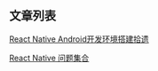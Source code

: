 ## 文章列表
[React Native Android开发环境搭建拾遗](https://github.com/jiaozidev/jiaozidev.github.io/blob/master/React%20Native%20%20Android%E5%BC%80%E5%8F%91%E7%8E%AF%E5%A2%83%E6%90%AD%E5%BB%BA%E6%8B%BE%E9%81%97.md)
<br/>

[React Native 问题集合](https://github.com/jiaozidev/jiaozidev.github.io/blob/master/React%20Native%20%E9%97%AE%E9%A2%98%E9%9B%86%E5%90%88.md)
